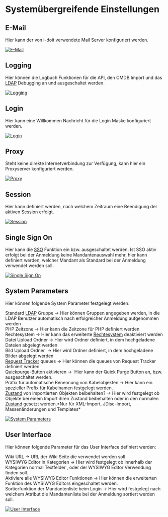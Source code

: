 # Systemübergreifende Einstellungen  

E-Mail
------

Hier kann der von i-doit verwendete Mail Server konfiguriert werden.

[![E-Mail](../../assets/images/de/administration/systemeinstellungen/systemuebergreifende-einstellungen/1-sue.png)](../../assets/images/de/administration/systemeinstellungen/systemuebergreifende-einstellungen/1-sue.png)

Logging
-------

Hier können die Logbuch Funktionen für die API, den CMDB Import und das [LDAP](../../automatisierung-und-integration/ldap-verzeichnis/index.md) Debugging an und ausgeschaltet werden.

[![Logging](../../assets/images/de/administration/systemeinstellungen/systemuebergreifende-einstellungen/2-sue.png)](../../assets/images/de/administration/systemeinstellungen/systemuebergreifende-einstellungen/2-sue.png)

Login
-----

Hier kann eine Willkommen Nachricht für die Login Maske konfiguriert werden.

[![Login](../../assets/images/de/administration/systemeinstellungen/systemuebergreifende-einstellungen/3-sue.png)](../../assets/images/de/administration/systemeinstellungen/systemuebergreifende-einstellungen/3-sue.png)

Proxy
-----

Steht keine direkte Internetverbindung zur Verfügung, kann hier ein Proxyserver konfiguriert werden.

[![Proxy](../../assets/images/de/administration/systemeinstellungen/systemuebergreifende-einstellungen/4-sue.png)](../../assets/images/de/administration/systemeinstellungen/systemuebergreifende-einstellungen/4-sue.png)

Session
-------

Hier kann definiert werden, nach welchem Zeitraum eine Beendigung der aktiven Session erfolgt.

[![Session](../../assets/images/de/administration/systemeinstellungen/systemuebergreifende-einstellungen/5-sue.png)](../../assets/images/de/administration/systemeinstellungen/systemuebergreifende-einstellungen/5-sue.png)

Single Sign On
--------------

Hier kann die [SSO](../../automatisierung-und-integration/single-sign-on/index.md) Funktion ein bzw. ausgeschaltet werden. Ist SSO aktiv erfolgt bei der Anmeldung keine Mandantenauswahl mehr, hier kann definiert werden, welcher Mandant als Standard bei der Anmeldung verwendet werden soll.

[![Single Sign On](../../assets/images/de/administration/systemeinstellungen/systemuebergreifende-einstellungen/6-sue.png)](../../assets/images/de/administration/systemeinstellungen/systemuebergreifende-einstellungen/6-sue.png)

System Parameters
-----------------

Hier können folgende System Parameter festgelegt werden:

Standard [LDAP](../../automatisierung-und-integration/ldap-verzeichnis/index.md) Gruppe → Hier können Gruppen angegeben werden, in die LDAP Benutzer automatisch nach erfolgreicher Anmeldung aufgenommen werden  
PHP Zeitzone → Hier kann die Zeitzone für PHP definiert werden  
Rechtesystem → Hier kann das erweiterte [Rechtesystem](../verwaltung/rechtesystem.md) deaktiviert werden  
Datei Upload Ordner → Hier wird Ordner definiert, in dem hochgeladene Dateien abgelegt werden  
Bild Upload Ordner  → Hier wird Ordner definiert, in dem hochgeladene Bilder abgelegt werden  
[Request Tracker](../../automatisierung-und-integration/service-desk/request-tracker.md) queues → Hier können die queues von Request Tracker definiert werden  
[Quickpurge](../../grundlagen/objekt-liste/erweiterte-einstellungen.md)\-Button aktivieren →  Hier kann der Quick Purge Button an, bzw. ausgeschaltet werden.  
Präfix für automatische Benennung von Kabelobjekten → Hier kann ein spezieller Prefix für Kabelnamen festgelegt werden.  
[Zustand](../../grundlagen/struktur-it-dokumentation.md) von importierten Objekten beibehalten? → Hier wird festgelegt ob Objekte bei einem Import ihren Zustand beibehalten oder in den normalen [Zustand](../../grundlagen/struktur-it-dokumentation.md) gesetzt werden.\*Nur für XML-Import, JDisc-Import, Massenänderungen und Templates\*

[![System Parameters](../../assets/images/de/administration/systemeinstellungen/systemuebergreifende-einstellungen/7-sue.png)](../../assets/images/de/administration/systemeinstellungen/systemuebergreifende-einstellungen/7-sue.png)

User Interface
--------------

Hier können folgende Parameter für das User Interface definiert werden:

Wiki URL → URL der Wiki Seite die verwendet werden soll  
WYSIWYG Editor in Kategorien → Hier wird festgelegt ob innerhalb der Kategorien normal Textfelder , oder der WYSIWYG Editor Verwendung finden soll.  
Aktiviere alle WYSIWYG Editor Funktionen → Hier können die erweiterten Funktion des WYSIWYG Editors eingeschaltet werden.  
Sortierfunktion der Mandantenliste beim Login → Hier wird festgelegt nach welchem Attribut die Mandantenliste bei der Anmeldung sortiert werden soll.

[![User Interface](../../assets/images/de/administration/systemeinstellungen/systemuebergreifende-einstellungen/8-sue.png)](../../assets/images/de/administration/systemeinstellungen/systemuebergreifende-einstellungen/8-sue.png)